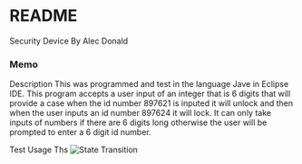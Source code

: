 # README #
Security Device 
By Alec Donald


### Memo
Description
This was programmed and test in the language Jave in Eclipse IDE. This program accepts a user input of an integer that is 6 digits that will provide a case when the id number 897621 is inputed it will unlock and then when the user inputs an id number 897624 it will lock. It can only take inputs of numbers if there are 6 digits long otherwise the user will be prompted to enter a 6 digit id number. 

Test Usage
Ths
![State Transition](https://user-images.githubusercontent.com/89406414/203470134-75695239-05cb-4e13-a54e-1ee2b1c64aaf.jpg)



